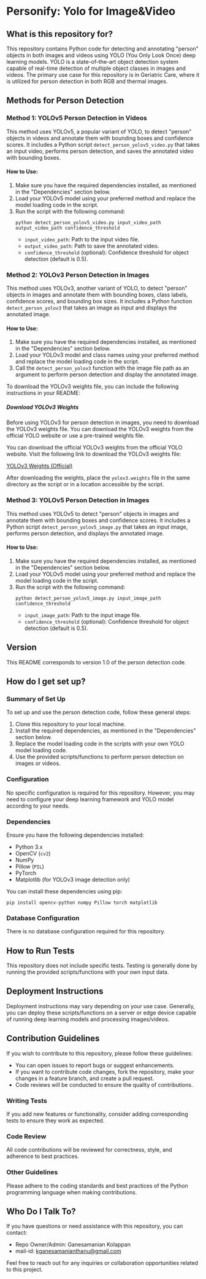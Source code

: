 # Personify: Yolo for Image&Video

## What is this repository for?

This repository contains Python code for detecting and annotating "person" objects in both images and videos using YOLO (You Only Look Once) deep learning models. YOLO is a state-of-the-art object detection system capable of real-time detection of multiple object classes in images and videos. The primary use case for this repository is in Geriatric Care, where it is utilized for person detection in both RGB and thermal images.

## Methods for Person Detection

### Method 1: YOLOv5 Person Detection in Videos

This method uses YOLOv5, a popular variant of YOLO, to detect "person" objects in videos and annotate them with bounding boxes and confidence scores. It includes a Python script `detect_person_yolov5_video.py` that takes an input video, performs person detection, and saves the annotated video with bounding boxes.

#### How to Use:
1. Make sure you have the required dependencies installed, as mentioned in the "Dependencies" section below.
2. Load your YOLOv5 model using your preferred method and replace the model loading code in the script.
3. Run the script with the following command:
   ```
   python detect_person_yolov5_video.py input_video_path output_video_path confidence_threshold
   ```
   - `input_video_path`: Path to the input video file.
   - `output_video_path`: Path to save the annotated video.
   - `confidence_threshold` (optional): Confidence threshold for object detection (default is 0.5).

### Method 2: YOLOv3 Person Detection in Images

This method uses YOLOv3, another variant of YOLO, to detect "person" objects in images and annotate them with bounding boxes, class labels, confidence scores, and bounding box sizes. It includes a Python function `detect_person_yolov3` that takes an image as input and displays the annotated image.

#### How to Use:
1. Make sure you have the required dependencies installed, as mentioned in the "Dependencies" section below.
2. Load your YOLOv3 model and class names using your preferred method and replace the model loading code in the script.
3. Call the `detect_person_yolov3` function with the image file path as an argument to perform person detection and display the annotated image.

To download the YOLOv3 weights file, you can include the following instructions in your README:

##### Download YOLOv3 Weights

Before using YOLOv3 for person detection in images, you need to download the YOLOv3 weights file. You can download the YOLOv3 weights from the official YOLO website or use a pre-trained weights file.

You can download the official YOLOv3 weights from the official YOLO website. Visit the following link to download the YOLOv3 weights file:

[YOLOv3 Weights (Official)](https://pjreddie.com/media/files/yolov3.weights)

After downloading the weights, place the `yolov3.weights` file in the same directory as the script or in a location accessible by the script.


### Method 3: YOLOv5 Person Detection in Images

This method uses YOLOv5 to detect "person" objects in images and annotate them with bounding boxes and confidence scores. It includes a Python script `detect_person_yolov5_image.py` that takes an input image, performs person detection, and displays the annotated image.

#### How to Use:
1. Make sure you have the required dependencies installed, as mentioned in the "Dependencies" section below.
2. Load your YOLOv5 model using your preferred method and replace the model loading code in the script.
3. Run the script with the following command:
   ```
   python detect_person_yolov5_image.py input_image_path confidence_threshold
   ```
   - `input_image_path`: Path to the input image file.
   - `confidence_threshold` (optional): Confidence threshold for object detection (default is 0.5).

## Version

This README corresponds to version 1.0 of the person detection code.

## How do I get set up?

### Summary of Set Up

To set up and use the person detection code, follow these general steps:

1. Clone this repository to your local machine.
2. Install the required dependencies, as mentioned in the "Dependencies" section below.
3. Replace the model loading code in the scripts with your own YOLO model loading code.
4. Use the provided scripts/functions to perform person detection on images or videos.

### Configuration

No specific configuration is required for this repository. However, you may need to configure your deep learning framework and YOLO model according to your needs.

### Dependencies

Ensure you have the following dependencies installed:

- Python 3.x
- OpenCV (`cv2`)
- NumPy
- Pillow (`PIL`)
- PyTorch
- Matplotlib (for YOLOv3 image detection only)

You can install these dependencies using pip:

```
pip install opencv-python numpy Pillow torch matplotlib
```

### Database Configuration

There is no database configuration required for this repository.

## How to Run Tests

This repository does not include specific tests. Testing is generally done by running the provided scripts/functions with your own input data.

## Deployment Instructions

Deployment instructions may vary depending on your use case. Generally, you can deploy these scripts/functions on a server or edge device capable of running deep learning models and processing images/videos.

## Contribution Guidelines

If you wish to contribute to this repository, please follow these guidelines:

- You can open issues to report bugs or suggest enhancements.
- If you want to contribute code changes, fork the repository, make your changes in a feature branch, and create a pull request.
- Code reviews will be conducted to ensure the quality of contributions.

### Writing Tests

If you add new features or functionality, consider adding corresponding tests to ensure they work as expected.

### Code Review

All code contributions will be reviewed for correctness, style, and adherence to best practices.

### Other Guidelines

Please adhere to the coding standards and best practices of the Python programming language when making contributions.

## Who Do I Talk To?

If you have questions or need assistance with this repository, you can contact:

- Repo Owner/Admin: Ganesamanian Kolappan
- mail-id: kganesamanianthanu@gmail.com

Feel free to reach out for any inquiries or collaboration opportunities related to this project.
